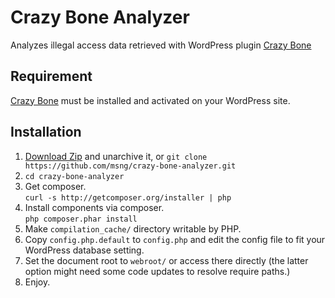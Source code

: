 # Crazy Bone Analyzer

Analyzes illegal access data retrieved with WordPress plugin [Crazy Bone](http://wordpress.org/plugins/crazy-bone/)

## Requirement

[Crazy Bone](http://wordpress.org/plugins/crazy-bone/) must be installed and activated on your WordPress site.

## Installation

1. [Download Zip](https://github.com/msng/crazy-bone-analyzer/archive/master.zip) and unarchive it, or `git clone https://github.com/msng/crazy-bone-analyzer.git`
1. `cd crazy-bone-analyzer`
1. Get composer.  
`curl -s http://getcomposer.org/installer | php`
1. Install components via composer.  
`php composer.phar install`
1. Make `compilation_cache/` directory writable by PHP.
1. Copy `config.php.default` to `config.php` and edit the config file to fit your WordPress database setting.
1. Set the document root to `webroot/` or access there directly (the latter option might need some code updates to resolve require paths.)
1. Enjoy.

